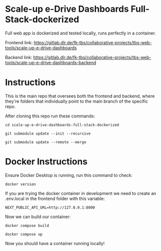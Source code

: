 # Scale-up e-Drive Dashboards Full-Stack-dockerized

Full web app is dockerized and tested locally, runs perfectly in a container.

Frontend link:
https://gitlab.dlr.de/fk-tbs/collaborative-projects/tbs-web-tools/scale-up-e-drive-dashboards

Backend link:
https://gitlab.dlr.de/fk-tbs/collaborative-projects/tbs-web-tools/scale-up-e-drive-dashboards-backend


# Instructions

This is the main repo that oversees both the frontend and backend, where they're folders that individually point to the main branch of the specific repo.

After cloning this repo run these commands:

```
cd scale-up-e-drive-dashboards-full-stack-dockerized

git submodule update --init --recursive

git submodule update --remote --merge

```



# Docker Instructions

Ensure Docker Desktop is running, run this command to check:

```
docker version
```

If you are trying the docker container in development we need to create an .env.local in the frontend folder with this variable:

```
NEXT_PUBLIC_API_URL=http://127.0.0.1:8000
```

Now we can build our container:

```
docker compose build

docker compose up
```

Now you should have a container running locally!
